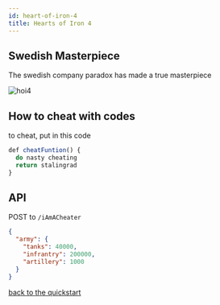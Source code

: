 ```yaml
---
id: heart-of-iron-4
title: Hearts of Iron 4
---
```


## Swedish Masterpiece
The swedish company paradox has made a true masterpiece

![hoi4](http://cdn.edgecast.steamstatic.com/steam/apps/530760/ss_c1c5a7e7d223aaf3bee7b4e663df5fbd549fff41.1920x1080.jpg?t=1481894354O)

## How to cheat with codes

to cheat, put in this code

```js
def cheatFuntion() {
  do nasty cheating
  return stalingrad
}
```

## API

POST to `/iAmACheater`

```json
{
  "army": {
    "tanks": 40000,
    "infrantry": 200000,
    "artillery": 1000
  }
}
```

[back to the quickstart](quickstart.md)

